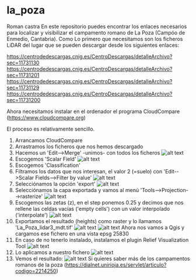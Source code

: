 # la_poza
Roman castra
En este repositorio puedes encontrar los enlaces necesarios para localizar y visibilizar el campamento romano de La Poza (Campóo de Enmedio, Cantabria). Como
Lo primero que necesitamos son los ficheros LiDAR del lugar que se pueden descargar desde los siguientes enlaces: 

https://centrodedescargas.cnig.es/CentroDescargas/detalleArchivo?sec=11731130
https://centrodedescargas.cnig.es/CentroDescargas/detalleArchivo?sec=11731201
https://centrodedescargas.cnig.es/CentroDescargas/detalleArchivo?sec=11731129
https://centrodedescargas.cnig.es/CentroDescargas/detalleArchivo?sec=11731200

Ahora necesitamos instalar en el ordenador el programa CloudCompare (https://www.cloudcompare.org)

El proceso es relativamente sencillo.
1. Arrancamos CloudCompare
2. Arrastramos los ficheros que nos hemos descargado
3. Hacemos un 'Edit-->Merge' -unimos- con todos los ficheros ![alt text](https://github.com/dieza/la_poza/blob/main/merge.png?raw=true)
4. Escogemos 'Scalar Field' ![alt text](https://github.com/dieza/la_poza/blob/main/scalar.png?raw=true)
5. Escogemos 'Classification'
6. Filtramos los datos que nos interesan, el valor 2 (=suelo) con  'Edit-->Scalar Fields-->Filter by value' ![alt text](https://github.com/dieza/la_poza/blob/main/filtro.png?raw=true)
7. Selecciónamos la opción 'export' ![alt text](https://github.com/dieza/la_poza/blob/main/export.png?raw=true)
8. Selecciónamos la capa exportada y vamos al menú 'Tools-->Projection-->rasterize' ![alt text](https://github.com/dieza/la_poza/blob/main/rasterize.png?raw=true)
9. Escogemos las zetas (z), en el step ponemos 0.25 y decimos que nos rellene las celdas vacías ('empty cells') con un valor interpolado ('interpolate') ![alt text](https://github.com/dieza/la_poza/blob/main/interpolar.png?raw=true)
10. Exportamos el resultado (heights) como raster y lo llamamos 'La_Poza_lidar3_mdt.tif' ![alt text](https://github.com/dieza/la_poza/blob/main/mdt.png?raw=true) ![alt text](https://github.com/dieza/la_poza/blob/main/mdt2.png?raw=true)
Ahora nos vamos a Qgis y cargamos ese fichero en una vista epsg 25830
11. En caso de no tenerlo instalado, instalamos el plugin Relief Visualization Tool ![alt text](https://github.com/dieza/la_poza/blob/main/rvt.png?raw=true)
12. Lo aplicamos a nuestro fichero ![alt text](https://github.com/dieza/la_poza/blob/main/rvt2.png?raw=true)
13. Vemos el resultado:
    ![alt text](https://github.com/dieza/la_poza/blob/main/la_poza.jpg?raw=true)
    Si quieres saber más de los campamentos romanos de la poza (https://dialnet.unirioja.es/servlet/articulo?codigo=2214250)
